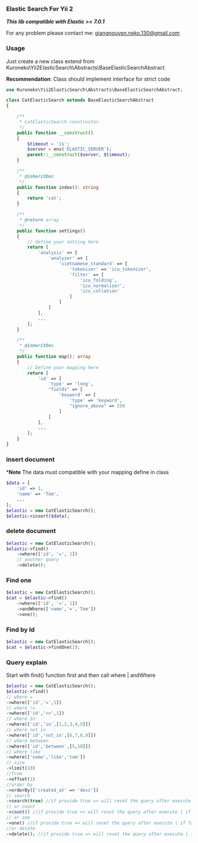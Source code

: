 ### Elastic Search For Yii 2

***This lib compatible with Elastic >= 7.0.1***

For any problem please contact me: giangnguyen.neko.130@gmail.com


### Usage
Just create a new class extend from Kuroneko\Yii2ElasticSearch\Abstracts\BaseElasticSearchAbstract

**Recommendation**: Class should implement interface for strict code

```php
use Kuroneko\Yii2ElasticSearch\Abstracts\BaseElasticSearchAbstract;

class CatElasticSearch extends BaseElasticSearchAbstract
{

    /**
     * CatElasticSearch constructor.
     */
    public function __construct()
    {
        $timeout = '1s';
        $server = env('ELASTIC_SERVER');
        parent::__construct($server, $timeout);
    }

    /**
     * @inheritDoc
     */
    public function index(): string
    {
        return 'cat';
    }

    /**
     * @return array
     */
    public function settings()
    {
        // define your setting here
        return [
            'analysis' => [
                'analyzer' => [
                    'vietnamese_standard' => [
                        'tokenizer' => 'icu_tokenizer',
                        'filter' => [
                            'icu_folding',
                            'icu_normalizer',
                            'icu_collation'
                        ]
                    ]
                ]
            ],
            ...
        ];
    }

    /**
     * @inheritDoc
     */
    public function map(): array
    {
        // Define your mapping here
        return [
            'id' => [
                'type' => 'long',
                "fields" => [
                    'keyword' => [
                        'type' => 'keyword',
                        "ignore_above" => 256
                    ]
                ]
            ],
            ...
        ];
    }
}
```

### insert document
***Note** The data must compatible with your mapping define in class
```php
$data = [
    'id' => 1,
    'name' => 'Tom',
    ...
];
$elastic = new CatElasticSearch();
$elastic->insert($data);
```

### delete document
```php
$elastic = new CatElasticSearch();
$elastic->find()
    ->where(['id', '=', 1])
    // another query
    ->delete();
```

### Find one
```php
$elastic = new CatElasticSearch();
$cat = $elastic->find()
    ->where(['id', '=', 1])
    ->andWhere(['name','=','Tom'])
    ->one();
```

### Find by Id
```php
$elastic = new CatElasticSearch();
$cat = $elastic->findOne(1);
```

### Query explain

Start with find() function first and then call where | andWhere

```php
$elastic = new CatElasticSearch();
$elastic->find()
// where =
->where(['id','=',1])
// where !=
->where(['id','<>',1])
// where In
->where(['id','in',[1,2,3,4,5]])
// where not in
->where(['id','not_in',[6,7,8,9]])
// where between
->where(['id','between',[5,10]])
// where like
->where(['name','like','tom'])
// size
->limit(10)
//from
->offset(1)
//order by
->orderBy(['created_at' => 'desc'])
// search
->search(true) //if provide true => will reset the query after execute | if false query will be continue use for next call
// or count
->count() //if provide true => will reset the query after execute | if false query will be continue use for next call
// or one
->one() //if provide true => will reset the query after execute | if false query will be continue use for next call
//or delete
->delete(); //if provide true => will reset the query after execute | if false query will be continue use for next call
```